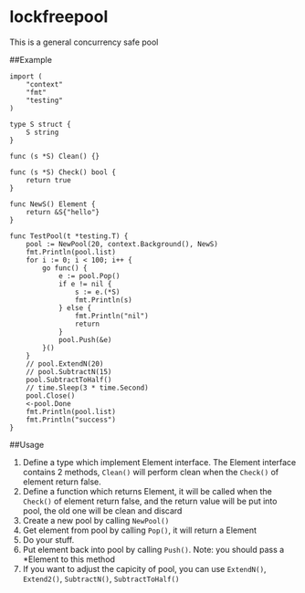 # lockfreepool
This is a general concurrency safe pool

##Example
```
import (
	"context"
	"fmt"
	"testing"
)

type S struct {
	S string
}

func (s *S) Clean() {}

func (s *S) Check() bool {
	return true
}

func NewS() Element {
	return &S{"hello"}
}

func TestPool(t *testing.T) {
	pool := NewPool(20, context.Background(), NewS)
	fmt.Println(pool.list)
	for i := 0; i < 100; i++ {
		go func() {
			e := pool.Pop()
			if e != nil {
				s := e.(*S)
				fmt.Println(s)
			} else {
				fmt.Println("nil")
				return
			}
			pool.Push(&e)
		}()
	}
	// pool.ExtendN(20)
	// pool.SubtractN(15)
	pool.SubtractToHalf()
	// time.Sleep(3 * time.Second)
	pool.Close()
	<-pool.Done
	fmt.Println(pool.list)
	fmt.Println("success")
}
```
##Usage
1. Define a type which implement Element interface. The Element interface contains 2 methods, `Clean()` will perform
clean when the `Check()` of element return false.
2. Define a function which returns Element, it will be called when the `Check()` of element return false, and the return value
will be put into pool, the old one will be clean and discard
3. Create a new pool by calling `NewPool()`
4. Get element from pool by calling `Pop()`, it will return a Element
5. Do your stuff.
6. Put element back into pool by calling `Push()`. Note: you should pass a *Element to this method
7. If you want to adjust the capicity of pool, you can use `ExtendN()`, `Extend2()`, `SubtractN()`, `SubtractToHalf()`
  
